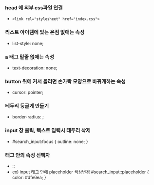 ### head 에 외부 css파일 연결
* `<link rel="stylesheet" href="index.css">`

### 리스트 아이템에 있는 온점 없애는 속성
* list-style: none;

### a 태그 밑줄 없애는 속성
* text-decoration: none;

### button 위에 커서 올리면 손가락 모양으로 바뀌게하는 속성
* cursor: pointer;
  
### 테두리 둥글게 만들기
* border-radius: ;

### input 창 클릭, 텍스트 입력시 테두리 삭제
* #search_input:focus {
    outline: none;
  }

### 태그 안의 속성 선택자
* :: 
* ex) input 태그 안에 placeholder 색상변경
  #search_input::placeholder {
    color: #dfe6ea;
  }

